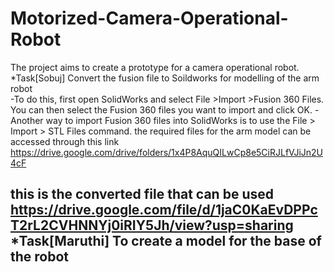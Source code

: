 # Motorized-Camera-Operational-Robot
The project aims to create a prototype for a camera operational robot.
*Task[Sobuj] Convert the fusion file to Soildworks for modelling of the arm robot  
-To do this, first open SolidWorks and select File >Import >Fusion 360 Files. You can then select the Fusion 360 files you want to import and click OK.
-Another way to import Fusion 360 files into SolidWorks is to use the File > Import > STL Files command.
the required files for the arm model can be accessed through this link https://drive.google.com/drive/folders/1x4P8AquQILwCp8e5CiRJLfVJiJn2U4cF 

this is the converted file that can be used https://drive.google.com/file/d/1jaC0KaEvDPPcT2rL2CVHNNYj0iRIY5Jh/view?usp=sharing
*Task[Maruthi] To create a model for the base of the robot
-
